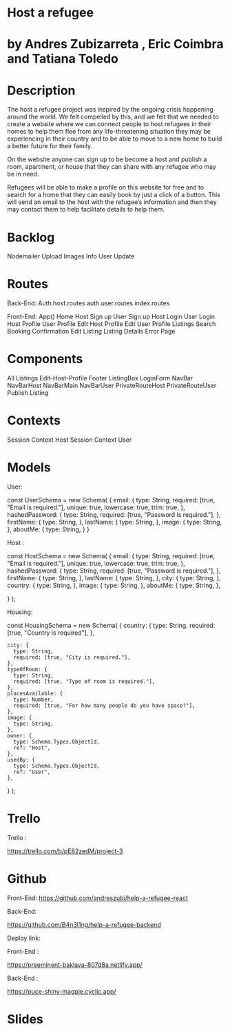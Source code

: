 # Host a refugee
# by Andres Zubizarreta , Eric Coimbra and Tatiana Toledo

# Description
The host a refugee project was inspired by the ongoing crisis happening around the world. We felt compelled by this, and we felt that we needed to create a website where we can connect people to host refugees in their homes to help them flee from any life-threatening situation they may be experiencing in their country and to be able to move to a new home to build a better future for their family.

On the website anyone can sign up to be become a host and publish a room, apartment, or house that they can share with any refugee who may be in need. 

Refugees will be able to make a profile on this website for free and to search for a home that they can easily book by just a click of a button. This will send an email to the host with the refugee’s information and then they may contact them to help facilitate details to help them.


# Backlog
Nodemailer
Upload Images
Info User Update


# Routes 
Back-End:
Auth.host.routes
auth.user.routes
index.routes

Front-End:
App()
Home
Host Sign up
User Sign up
Host Login
User Login
Host Profile
User Profile
Edit Host Profile
Edit User Profile
Listings Search
Booking Confirmation
Edit Listing
Listing Details
Error Page

# Components
All Listings
Edit-Host-Profile
Footer
ListingBox
LoginForm
NavBar
NavBarHost
NavBarMain
NavBarUser
PrivateRouteHost
PrivateRouteUser
Publish Listing

# Contexts
Session Context Host
Session Context User



# Models
User: 

const UserSchema = new Schema(
  {
    email: {
      type: String,
      required: [true, "Email is required."],
      unique: true,
      lowercase: true,
      trim: true,
    },
    hashedPassword: {
      type: String,
      required: [true, "Password is required."],
    },
    firstName: {
      type: String,
    },
    lastName: {
      type: String,
    },
    image: {
      type: String,
    },
    aboutMe: {
      type: String,
    }
  }


Host :

const HostSchema = new Schema(
  {
    email: {
      type: String,
      required: [true, "Email is required."],
      unique: true,
      lowercase: true,
      trim: true,
    },
    hashedPassword: {
      type: String,
      required: [true, "Password is required."],
    },
    firstName: {
      type: String,
    },
    lastName: {
      type: String,
    },
    city: {
      type: String,
    },
    country: {
      type: String,
    },
    image: {
      type: String,
    },
    aboutMe: {
      type: String,
    },
    
  }
);


Housing: 

const HousingSchema = new Schema(
  {
    country: {
      type: String,
      required: [true, "Country is required"],
    },

    city: {
      type: String,
      required: [true, "City is required."],
    },
    typeOfRoom: {
      type: String,
      required: [true, "Type of room is required."],
    },
    placesAvailable: {
      type: Number,
      required: [true, "For how many people do you have space?"],
    },
    image: {
      type: String,
    },
    owner: {
      type: Schema.Types.ObjectId,
      ref: "Host",
    },
    usedBy: {
      type: Schema.Types.ObjectId,
      ref: "User",
    },
  }
);

# Trello
Trello :

 https://trello.com/b/pE82zedM/project-3



# Github

Front-End: 
https://github.com/andreszubi/help-a-refugee-react

Back-End: 

https://github.com/B4n3l1ng/help-a-refugee-backend



Deploy link:

Front-End :

 https://preeminent-baklava-807d8a.netlify.app/

Back-End :   

https://puce-shiny-magpie.cyclic.app/

# Slides
